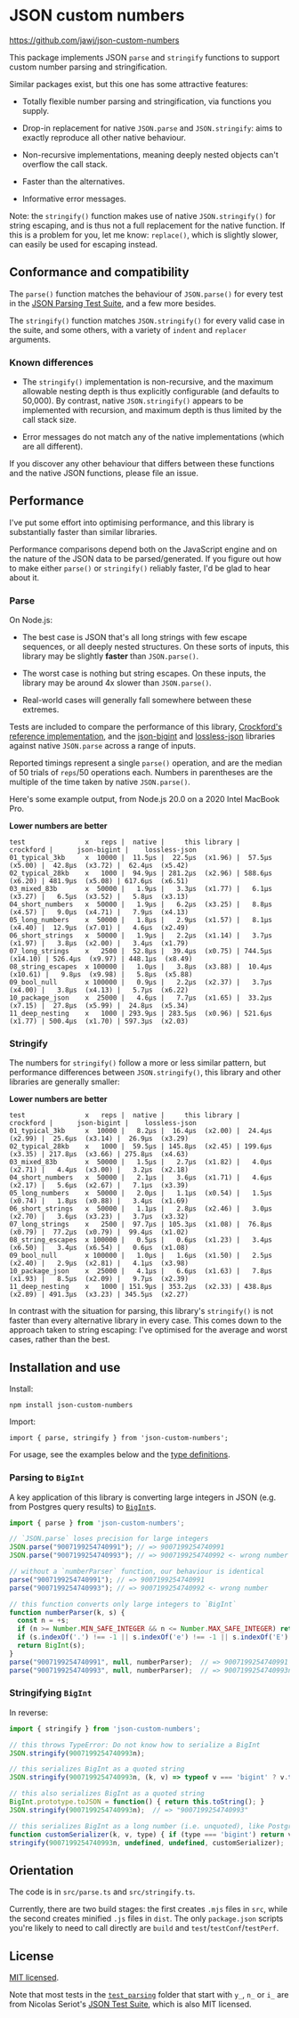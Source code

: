 # JSON custom numbers

https://github.com/jawj/json-custom-numbers

This package implements JSON `parse` and `stringify` functions to support custom number parsing and stringification.

Similar packages exist, but this one has some attractive features:

* Totally flexible number parsing and stringification, via functions you supply.

* Drop-in replacement for native `JSON.parse` and `JSON.stringify`: aims to exactly reproduce all other native behaviour.

* Non-recursive implementations, meaning deeply nested objects can't overflow the call stack.

* Faster than the alternatives.

* Informative error messages.

Note: the `stringify()` function makes use of native `JSON.stringify()` for string escaping, and is thus not a full replacement for the native function. If this is a problem for you, let me know: `replace()`, which is slightly slower, can easily be used for escaping instead.


## Conformance and compatibility

The `parse()` function matches the behaviour of `JSON.parse()` for every test in the [JSON Parsing Test Suite](https://github.com/nst/JSONTestSuite), and a few more besides.

The `stringify()` function matches `JSON.stringify()` for every valid case in the suite, and some others, with a variety of `indent` and `replacer` arguments.


### Known differences

* The `stringify()` implementation is non-recursive, and the maximum allowable nesting depth is thus explicitly configurable (and defaults to 50,000). By contrast, native `JSON.stringify()` appears to be implemented with recursion, and maximum depth is thus limited by the call stack size.

* Error messages do not match any of the native implementations (which are all different).

If you discover any other behaviour that differs between these functions and the native JSON functions, please file an issue.


## Performance

I've put some effort into optimising performance, and this library is substantially faster than similar libraries.

Performance comparisons depend both on the JavaScript engine and on the nature of the JSON data to be parsed/generated. If you figure out how to make either `parse()` or `stringify()` reliably faster, I'd be glad to hear about it.


### Parse

On Node.js:

* The best case is JSON that's all long strings with few escape sequences, or all deeply nested structures. On these sorts of inputs, this library may be slightly **faster** than `JSON.parse()`.

* The worst case is nothing but string escapes. On these inputs, the library may be around 4x slower than `JSON.parse()`.

* Real-world cases will generally fall somewhere between these extremes.

Tests are included to compare the performance of this library, [Crockford's reference implementation](https://github.com/douglascrockford/JSON-js/blob/03157639c7a7cddd2e9f032537f346f1a87c0f6d/json_parse.js), and the [json-bigint](https://www.npmjs.com/package/json-bigint) and [lossless-json](https://www.npmjs.com/package/lossless-json) libraries against native `JSON.parse` across a range of inputs. 

Reported timings represent a single `parse()` operation, and are the median of 50 trials of `reps`/50 operations each. Numbers in parentheses are the multiple of the time taken by native `JSON.parse()`.

Here's some example output, from Node.js 20.0 on a 2020 Intel MacBook Pro.

**Lower numbers are better**

```
test               x   reps |  native |     this library |        crockford |      json-bigint |    lossless-json
01_typical_3kb     x  10000 |  11.5μs |  22.5μs  (x1.96) |  57.5μs  (x5.00) |  42.8μs  (x3.72) |  62.4μs  (x5.42)
02_typical_28kb    x   1000 |  94.9μs | 281.2μs  (x2.96) | 588.6μs  (x6.20) | 481.9μs  (x5.08) | 617.6μs  (x6.51)
03_mixed_83b       x  50000 |   1.9μs |   3.3μs  (x1.77) |   6.1μs  (x3.27) |   6.5μs  (x3.52) |   5.8μs  (x3.13)
04_short_numbers   x  50000 |   1.9μs |   6.2μs  (x3.25) |   8.8μs  (x4.57) |   9.0μs  (x4.71) |   7.9μs  (x4.13)
05_long_numbers    x  50000 |   1.8μs |   2.9μs  (x1.57) |   8.1μs  (x4.40) |  12.9μs  (x7.01) |   4.6μs  (x2.49)
06_short_strings   x  50000 |   1.9μs |   2.2μs  (x1.14) |   3.7μs  (x1.97) |   3.8μs  (x2.00) |   3.4μs  (x1.79)
07_long_strings    x   2500 |  52.8μs |  39.4μs  (x0.75) | 744.5μs (x14.10) | 526.4μs  (x9.97) | 448.1μs  (x8.49)
08_string_escapes  x 100000 |   1.0μs |   3.8μs  (x3.88) |  10.4μs (x10.61) |   9.8μs  (x9.98) |   5.8μs  (x5.88)
09_bool_null       x 100000 |   0.9μs |   2.2μs  (x2.37) |   3.7μs  (x4.00) |   3.8μs  (x4.13) |   5.7μs  (x6.22)
10_package_json    x  25000 |   4.6μs |   7.7μs  (x1.65) |  33.2μs  (x7.15) |  27.8μs  (x5.99) |  24.8μs  (x5.34)
11_deep_nesting    x   1000 | 293.9μs | 283.5μs  (x0.96) | 521.6μs  (x1.77) | 500.4μs  (x1.70) | 597.3μs  (x2.03)
```

### Stringify

The numbers for `stringify()` follow a more or less similar pattern, but performance differences between `JSON.stringify()`, this library and other libraries are generally smaller:

**Lower numbers are better**

```
test               x   reps |  native |     this library |        crockford |      json-bigint |    lossless-json
01_typical_3kb     x  10000 |   8.2μs |  16.4μs  (x2.00) |  24.4μs  (x2.99) |  25.6μs  (x3.14) |  26.9μs  (x3.29)
02_typical_28kb    x   1000 |  59.5μs | 145.8μs  (x2.45) | 199.6μs  (x3.35) | 217.8μs  (x3.66) | 275.8μs  (x4.63)
03_mixed_83b       x  50000 |   1.5μs |   2.7μs  (x1.82) |   4.0μs  (x2.71) |   4.4μs  (x3.00) |   3.2μs  (x2.18)
04_short_numbers   x  50000 |   2.1μs |   3.6μs  (x1.71) |   4.6μs  (x2.17) |   5.6μs  (x2.67) |   7.1μs  (x3.39)
05_long_numbers    x  50000 |   2.0μs |   1.1μs  (x0.54) |   1.5μs  (x0.74) |   1.8μs  (x0.88) |   3.4μs  (x1.69)
06_short_strings   x  50000 |   1.1μs |   2.8μs  (x2.46) |   3.0μs  (x2.70) |   3.6μs  (x3.23) |   3.7μs  (x3.32)
07_long_strings    x   2500 |  97.7μs | 105.3μs  (x1.08) |  76.8μs  (x0.79) |  77.2μs  (x0.79) |  99.4μs  (x1.02)
08_string_escapes  x 100000 |   0.5μs |   0.6μs  (x1.23) |   3.4μs  (x6.50) |   3.4μs  (x6.54) |   0.6μs  (x1.08)
09_bool_null       x 100000 |   1.0μs |   1.6μs  (x1.50) |   2.5μs  (x2.40) |   2.9μs  (x2.81) |   4.1μs  (x3.98)
10_package_json    x  25000 |   4.1μs |   6.6μs  (x1.63) |   7.8μs  (x1.93) |   8.5μs  (x2.09) |   9.7μs  (x2.39)
11_deep_nesting    x   1000 | 151.9μs | 353.2μs  (x2.33) | 438.8μs  (x2.89) | 491.3μs  (x3.23) | 345.5μs  (x2.27)
```

In contrast with the situation for parsing, this library's `stringify()` is not faster than every alternative library in every case. This comes down to the approach taken to string escaping: I've optimised for the average and worst cases, rather than the best.


## Installation and use

Install:

`npm install json-custom-numbers`

Import:

`import { parse, stringify } from 'json-custom-numbers';`

For usage, see the examples below and the [type definitions](dist/index.d.ts).


### Parsing to `BigInt`

A key application of this library is converting large integers in JSON (e.g. from Postgres query results) to [`BigInt`](https://developer.mozilla.org/en-US/docs/Web/JavaScript/Reference/Global_Objects/BigInt)s.

```javascript
import { parse } from 'json-custom-numbers';

// `JSON.parse` loses precision for large integers
JSON.parse("9007199254740991"); // => 9007199254740991
JSON.parse("9007199254740993"); // => 9007199254740992 <- wrong number

// without a `numberParser` function, our behaviour is identical
parse("9007199254740991"); // => 9007199254740991
parse("9007199254740993"); // => 9007199254740992 <- wrong number

// this function converts only large integers to `BigInt`
function numberParser(k, s) {
  const n = +s;
  if (n >= Number.MIN_SAFE_INTEGER && n <= Number.MAX_SAFE_INTEGER) return n;
  if (s.indexOf('.') !== -1 || s.indexOf('e') !== -1 || s.indexOf('E') !== -1) return n;
  return BigInt(s);
}
parse("9007199254740991", null, numberParser);  // => 9007199254740991
parse("9007199254740993", null, numberParser);  // => 9007199254740993n <- now correct
```

### Stringifying `BigInt`

In reverse:

```javascript
import { stringify } from 'json-custom-numbers';

// this throws TypeError: Do not know how to serialize a BigInt
JSON.stringify(9007199254740993n);

// this serializes BigInt as a quoted string
JSON.stringify(9007199254740993n, (k, v) => typeof v === 'bigint' ? v.toString() : v);  // => "9007199254740993"

// this also serializes BigInt as a quoted string
BigInt.prototype.toJSON = function() { return this.toString(); }
JSON.stringify(9007199254740993n);  // => "9007199254740993"

// this serializes BigInt as a long number (i.e. unquoted), like Postgres does
function customSerializer(k, v, type) { if (type === 'bigint') return v.toString(); }
stringify(9007199254740993n, undefined, undefined, customSerializer);  // => 9007199254740993
```


## Orientation

The code is in `src/parse.ts` and `src/stringify.ts`.

Currently, there are two build stages: the first creates `.mjs` files in `src`, while the second creates minified `.js` files in `dist`. The only `package.json` scripts you're likely to need to call directly are `build` and `test`/`testConf`/`testPerf`.


## License

[MIT licensed](LICENSE).

Note that most tests in the [`test_parsing`](test/test_parsing/) folder that start with `y_`, `n_` or `i_` are from Nicolas Seriot's [JSON Test Suite](https://github.com/nst/JSONTestSuite), which is also MIT licensed.
